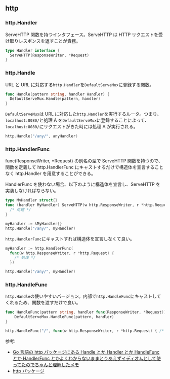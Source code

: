 ## http

### http.Handler

ServeHTTP 関数を持つインタフェース。ServeHTTP は HTTP リクエストを受け取りレスポンスを返すことが責務。

```go
type Handler interface {
  ServeHTTP(ResponseWriter, *Request)
}
```

### http.Handle

URL と URL に対応する`http.Handler`を`DefaultServeMux`に登録する関数。

```go
func Handle(pattern string, handler Handler) {
  DefaultServeMux.Handle(pattern, handler)
}
```

`DefaultServeMux`は URL に対応した`http.Handler`を実行するルータ。つまり、`localhost:8080/`と処理 A を`DefaultServeMux`に登録することによって、`localhost:8080/`にリクエストがきた時には処理 A が実行される。

```go
http.Handle("/any/", anyHandler)
```

### http.HandlerFunc

func(ResponseWriter, \*Request) の別名の型で ServeHTTP 関数を持つので、関数を定義して http.HandlerFunc にキャストするだけで構造体を宣言することなく http.Handler を用意することができる。

HandlerFunc を使わない場合、以下のように構造体を宣言し、ServeHTTP を実装しなければならない。

```go
type MyHandler struct{}
func (handler MyHandler) ServeHTTP(w http.ResponseWriter, r *http.Request) {
  /* 処理 */
}

myHandler := &MyHandler{}
http.Handle("/any/", myHandler)
```

`http.HandlerFunc`にキャストすれば構造体を宣言しなくて良い。

```go
myHandler := http.HandlerFunc(
  func(w http.ResponseWriter, r *http.Request) {
    /* 処理 */
  })

http.Handle("/any/", myHandler)
```

### http.HandleFunc

`http.Handle`の使いやすいバージョン。内部で`http.HandleFunc`にキャストしてくれるため、関数を渡すだけで良い。

```go
func HandleFunc(pattern string, handler func(ResponseWriter, *Request)) {
    DefaultServeMux.HandleFunc(pattern, handler)
}
```

```go
http.HandleFunc("/", func(w http.ResponseWriter, r *http.Request) { /* 処理 */ })
```

参考:

- [Go 言語の http パッケージにある Handle とか Handler とか HandleFunc とか HandlerFunc とかよくわからないままとりあえずイディオムとして使ってたのでちゃんと理解したメモ](https://qiita.com/nirasan/items/2160be0a1d1c7ccb5e65)
- [http パッケージ](http://golang.jp/pkg/http)
